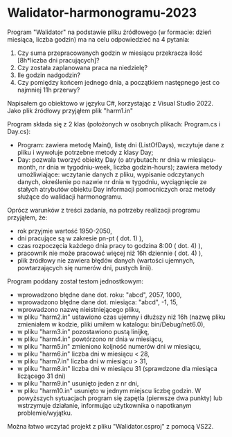 # Walidator-harmonogramu-2023

Program "Walidator" na podstawie pliku źródłowego (w formacie: dzień miesiąca, liczba godzin) ma na celu odpowiedzieć na 4 pytania:
1) Czy suma przepracowanych godzin w miesiącu przekracza ilość [8h*liczba dni pracujących]?
2) Czy została zaplanowana praca na niedzielę?
3) Ile godzin nadgodzin?
4) Czy pomiędzy końcem jednego dnia, a początkiem następnego jest co najmniej 11h przerwy?

Napisałem go obiektowo w języku C#, korzystając z Visual Studio 2022. Jako plik źródłowy przyjąłem plik "harm1.in"

Program składa się z 2 klas (położonych w osobnych plikach: Program.cs i Day.cs):
- Program: zawiera metodę Main(), listę dni (ListOfDays), wczytuje dane z pliku i wywołuje potrzebne metody z klasy Day;
- Day: pozwala tworzyć obiekty Day (o atrybutach: nr dnia w miesiącu-month, nr dnia w tygodniu-week, liczba godzin-hours); zawiera metody umożliwiające: wczytanie danych z pliku, wypisanie odczytanych danych, określenie po nazwie nr dnia w tygodniu, wyciągnięcie ze stałych atrybutów obiektu Day informacji pomocniczych oraz metody służące do walidacji harmonogramu.
  
Oprócz warunków z treści zadania, na potrzeby realizacji programu przyjąłem, że:
- rok przyjmie wartość 1950-2050,
- dni pracujące są w zakresie pn-pt ( dot. 1) ),
- czas rozpoczęcia każdego dnia pracy to godzina 8:00 ( dot. 4) ),
- pracownik nie może pracować więcej niż 16h dziennie ( dot. 4) ),
- plik źródłowy nie zawiera błędów danych (wartości ujemnych, powtarzających się numerów dni, pustych linii).

Program poddany został testom jednostkowym:
- wprowadzono błędne dane dot. roku: "abcd", 2057, 1000,
- wprowadzono błędne dane dot. miesiąca: "abcd", -1, 15,
- wprowadzono nazwę nieistniejącego pliku,
- w pliku "harm2.in" ustawiono czas ujemny i dłuższy niż 16h (nazwę pliku zmieniałem w kodzie, pliki umiłem w katalogu: bin/Debug/net6.0),
- w pliku "harm3.in" pozostawiono pustą linijkę,
- w pliku "harm4.in" powtórzono nr dnia w miesiącu,
- w pliku "harm5.in" zmieniono koljność numerów dni w miesiącu,
- w pliku "harm6.in" liczba dni w miesiącu < 28,
- w pliku "harm7.in" liczba dni w miesiącu > 31,
- w pliku "harm8.in" liczba dni w miesiącu 31 (sprawdzone dla miesiąca liczącego 31 dni)
- w pliku "harm9.in" usunięto jeden z nr dni,
- w pliku "harm10.in" usunięto w jednym miejscu liczbę godzin.
W powyższych sytuacjach program się zapętla (pierwsze dwa punkty) lub wstrzymuje działanie, informując użytkownika o napotkanym problemie/wyjątku.

Można łatwo wczytać projekt z pliku "Walidator.csproj" z pomocą VS22.
